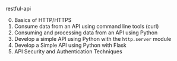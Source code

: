 restful-api

0. Basics of HTTP/HTTPS
1. Consume data from an API using command line tools (curl)
2. Consuming and processing data from an API using Python
3. Develop a simple API using Python with the `http.server` module
4. Develop a Simple API using Python with Flask
5. API Security and Authentication Techniques
